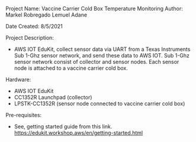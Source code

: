    
  Project Name: Vaccine Carrier Cold Box Temperature Monitoring
  Author: Markel Robregado
          Lemuel Adane
  
  Date Created: 8/5/2021
  
  Project Description:
  - AWS IOT EduKit, collect sensor data via UART from a Texas Instruments Sub 1-Ghz sensor network, 
    and send these data to AWS IOT. Sub 1-Ghz sensor network consist of collector and sensor nodes. 
    Each sensor node is attached to a vaccine carrier cold box.
  
  Hardware:
  - AWS IOT EduKit
  - CC1352R Launchpad (collector)
  - LPSTK-CC1352R (sensor node connected to vaccine carrier cold box)  
  
  Pre-requisites:
  - See, getting started guide from this link. https://edukit.workshop.aws/en/getting-started.html